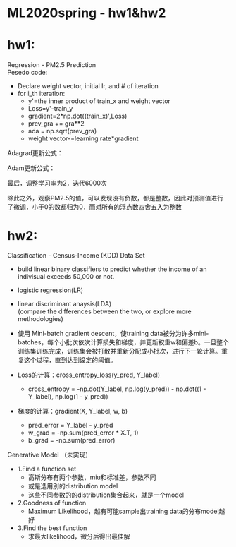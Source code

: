 # ML2020spring - hw1&hw2  
# hw1:  
 Regression - PM2.5 Prediction  
Pesedo code:  
-  Declare weight vector, initial Ir, and # of iteration  
-  for i_th iteration:  
    - y'=the inner product of train_x and weight vector  
    - Loss=y'-train_y  
    - gradient=2*np.dot((train_x)',Loss)  
    - prev_gra += gra**2  
    - ada = np.sqrt(prev_gra)  
    - weight vector-=learning rate*gradient  
           
Adagrad更新公式：  

Adam更新公式：  

最后，调整学习率为2，迭代6000次 

除此之外，观察PM2.5的值，可以发现没有负数，都是整数，因此对预测值进行了微调，小于0的数都归为0，而对所有的浮点数四舍五入为整数  
  

# hw2:
 Classification -  Census-Income (KDD) Data Set
 - build linear binary classifiers to predict whether the income of an indivisual exceeds 50,000 or not.  
 - logistic regression(LR)  
 - linear discriminant anaysis(LDA)  
 (compare the differences between the two, or explore more methodologies)

- 使用 Mini-batch gradient descent，使training data被分为许多mini-batches，每个小批次依次计算损失和梯度，并更新权重w和偏差b。一旦整个训练集训练完成，训练集会被打散并重新分配成小批次，进行下一轮计算。重复这个过程，直到达到设定的阈值。

- Loss的计算：cross_entropy_loss(y_pred, Y_label)  
    - cross_entropy = -np.dot(Y_label, np.log(y_pred)) - np.dot((1 - Y_label), np.log(1 - y_pred))  
- 梯度的计算：gradient(X, Y_label, w, b)  
    - pred_error = Y_label - y_pred  
    - w_grad = -np.sum(pred_error * X.T, 1)     
    - b_grad = -np.sum(pred_error)  
  
Generative Model  （未实现）
- 1.Find a function set  
    - 高斯分布有两个参数，miu和标准差，参数不同  
    - 或是选用別的distribution model  
    - 这些不同参数的的distribution集合起来，就是一个model  
- 2.Goodness of function  
    - Maximum Likelihood，越有可能sample出training data的分布model越好  
- 3.Find the best function  
    - 求最大likelihood，微分后得出最佳解  
